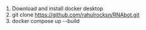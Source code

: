 1. Download and install docker desktop
2. git clone https://github.com/rahulrocksn/RNAbot.git
3. docker compose up --build
